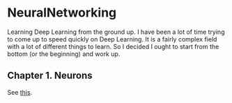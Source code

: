 # NeuralNetworking
Learning Deep Learning from the ground up.  I have been a lot of time trying
to come up to speed quickly on Deep Learning. It is a fairly complex field
with a lot of different things to learn.  So I decided I ought to start
from the bottom (or the beginning) and work up.

## Chapter 1.  Neurons
See [this](1_Neurons).
